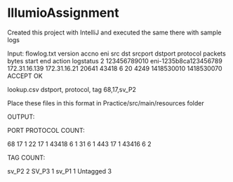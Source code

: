 # IllumioAssignment
Created this project with IntelliJ and executed the same there with sample logs

Input: 
flowlog.txt
version accno eni src dst srcport dstport protocol packets bytes start end action logstatus
2 123456789010 eni-1235b8ca123456789 172.31.16.139 172.31.16.21 20641 43418 6 20 4249 1418530010 1418530070 ACCEPT OK

lookup.csv
dstport, protocol, tag
68,17,sv_P2

Place these files in this format in Practice/src/main/resources folder

 OUTPUT:

 PORT PROTOCOL COUNT:

 68 17 1
 22 17 1
 43418 6 1
 31 6 1
 443 17 1
 43416 6 2

 TAG COUNT:

 sv_P2 2
 SV_P3 1
 sv_P1 1
 Untagged 3

